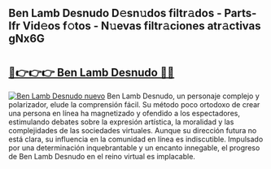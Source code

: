 ## Ben Lamb Desnudo D𝚎sn𝚞dos filtr𝚊dos - Parts-Ifr Vid𝚎os f𝚘tos - N𝚞evas filtr𝚊ciones atr𝚊ctivas gNx6G

# <h2><a href="http://mbbbqj.tromn.icu/?c=Ben+Lamb+Desnudo">🔗👉👉👉 Ben Lamb Desnudo 🔗🔗</a></h2>

[![Ben Lamb Desnudo nuevo](https://i.imgur.com/pEAQMta.gif)](http://mbbbqj.tromn.icu/?c=Ben+Lamb+Desnudo)
Ben Lamb Desnudo, un personaje complejo y polarizador, elude la comprensión fácil. Su método poco ortodoxo de crear una persona en línea ha magnetizado y ofendido a los espectadores, estimulando debates sobre la expresión artística, la moralidad y las complejidades de las sociedades virtuales. Aunque su dirección futura no está clara, su influencia en la comunidad en línea es indiscutible. Impulsado por una determinación inquebrantable y un encanto innegable, el progreso de Ben Lamb Desnudo en el reino virtual es implacable.
